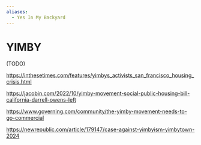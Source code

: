 ```yaml
---
aliases:
  - Yes In My Backyard
---
```

# YIMBY

(TODO)

https://inthesetimes.com/features/yimbys_activists_san_francisco_housing_crisis.html

https://jacobin.com/2022/10/yimby-movement-social-public-housing-bill-california-darrell-owens-left

https://www.governing.com/community/the-yimby-movement-needs-to-go-commercial

https://newrepublic.com/article/179147/case-against-yimbyism-yimbytown-2024